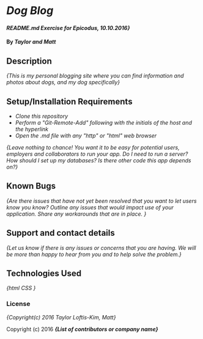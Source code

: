 # _Dog Blog_

#### _README.md Exercise for Epicodus, 10.10.2016}_

#### By _**Taylor and Matt**_

## Description

_{This is my personal blogging site where you can find information and photos about dogs, and my dog specifically}_

## Setup/Installation Requirements

* _Clone this repository_
* _Perform a "Git-Remote-Add" following with the initials of the host and the hyperlink_
* _Open the .md file with any "http" or "html" web browser_

_{Leave nothing to chance! You want it to be easy for potential users, employers and collaborators to run your app. Do I need to run a server? How should I set up my databases? Is there other code this app depends on?}_

## Known Bugs

_{Are there issues that have not yet been resolved that you want to let users know you know?  Outline any issues that would impact use of your application.  Share any workarounds that are in place. }_

## Support and contact details

_{Let us know if there is any issues or concerns that you are having. We will be more than happy to hear from you and to help solve the problem.}_

## Technologies Used

_{html
  CSS
  }_

### License

*{Copyright(c) 2016 Taylor Loftis-Kim, Matt}*

Copyright (c) 2016 **_{List of contributors or company name}_**
